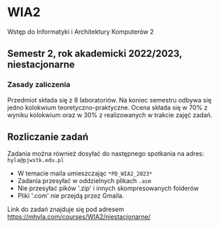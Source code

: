 # WIA2
Wstęp do Informatyki i Architektury Komputerów 2

## Semestr 2, rok akademicki 2022/2023, niestacjonarne

### Zasady zaliczenia
Przedmiot składa się z 8 laboratoriów. Na koniec semestru odbywa się jedno kolokwium teoretyczno-praktyczne. Ocena składa się w 70% z wyniku kolokwium oraz w 30% z realizowanych w trakcie zajęć zadań.

## Rozliczanie zadań
Zadania można również dosyłać do następnego spotkania na adres: `hyla@pjwstk.edu.pl` 
- W temacie maila umieszczając `*PD_WIA2_2023*`
- Zadania przesyłać w oddzielnych plikach `.asm` 
- Nie przesyłać pików '.zip' i innych skompresowanych folderów 
- Pliki '.com' nie przejdą przez Gmaila.

Link do zadań znajduje się pod adresem <https://mhyla.com/courses/WIA2/niestacjonarne/>